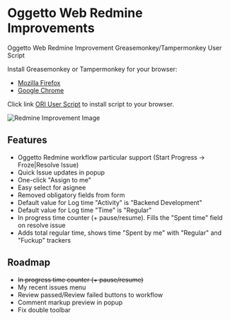 Oggetto Web Redmine Improvements
================================

Oggetto Web Redmine Improvement Greasemonkey/Tampermonkey User Script

Install Greasemonkey or Tampermonkey for your browser:

* [Mozilla Firefox](https://addons.mozilla.org/ru/firefox/addon/greasemonkey/)
* [Google Chrome](https://chrome.google.com/webstore/detail/tampermonkey/dhdgffkkebhmkfjojejmpbldmpobfkfo)

Click link [ORI User Script](https://github.com/obukhow/oggetto_redmine_improvements/raw/master/ori.user.js) to install script to your browser.

![Redmine Improvement Image](http://i.imgur.com/Y5PWwA1.jpg)

Features
--------

* Oggetto Redmine workflow particular support (Start Progress -> Froze|Resolve Issue)
* Quick Issue updates in popup
* One-click "Assign to me"
* Easy select for asignee
* Removed obligatory fields from form
* Default value for Log time "Activity" is "Backend Development"
* Default value for Log time "Time" is "Regular"
* In progress time counter (+ pause/resume). Fills the "Spent time" field on resolve issue
* Adds total regular time, shows time "Spent by me" with "Regular" and "Fuckup" trackers

Roadmap
-------

* ~~In progress time counter (+ pause/resume)~~
* My recent issues menu
* Review passed/Review failed buttons to workflow
* Comment markup preview in popup
* Fix double toolbar
